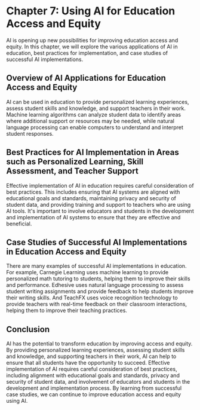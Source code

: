 Chapter 7: Using AI for Education Access and Equity
===================================================

AI is opening up new possibilities for improving education access and equity. In this chapter, we will explore the various applications of AI in education, best practices for implementation, and case studies of successful AI implementations.

Overview of AI Applications for Education Access and Equity
-----------------------------------------------------------

AI can be used in education to provide personalized learning experiences, assess student skills and knowledge, and support teachers in their work. Machine learning algorithms can analyze student data to identify areas where additional support or resources may be needed, while natural language processing can enable computers to understand and interpret student responses.

Best Practices for AI Implementation in Areas such as Personalized Learning, Skill Assessment, and Teacher Support
------------------------------------------------------------------------------------------------------------------

Effective implementation of AI in education requires careful consideration of best practices. This includes ensuring that AI systems are aligned with educational goals and standards, maintaining privacy and security of student data, and providing training and support to teachers who are using AI tools. It's important to involve educators and students in the development and implementation of AI systems to ensure that they are effective and beneficial.

Case Studies of Successful AI Implementations in Education Access and Equity
----------------------------------------------------------------------------

There are many examples of successful AI implementations in education. For example, Carnegie Learning uses machine learning to provide personalized math tutoring to students, helping them to improve their skills and performance. Edhesive uses natural language processing to assess student writing assignments and provide feedback to help students improve their writing skills. And TeachFX uses voice recognition technology to provide teachers with real-time feedback on their classroom interactions, helping them to improve their teaching practices.

Conclusion
----------

AI has the potential to transform education by improving access and equity. By providing personalized learning experiences, assessing student skills and knowledge, and supporting teachers in their work, AI can help to ensure that all students have the opportunity to succeed. Effective implementation of AI requires careful consideration of best practices, including alignment with educational goals and standards, privacy and security of student data, and involvement of educators and students in the development and implementation process. By learning from successful case studies, we can continue to improve education access and equity using AI.

